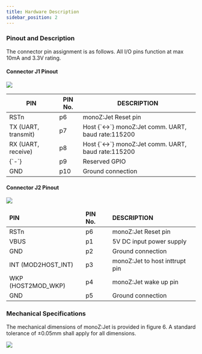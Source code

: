 ```yaml
---
title: Hardware Description
sidebar_position: 2
---
```

### Pinout and Description
The connector pin assignment is as follows. All I/O pins function at max 10mA and 3.3V rating.

#### Connector J1 Pinout
<div className="card">
    <div className="card__body">
        <div className="row">
            <div className="col col--4">
                <div>
                    <img src={require('@site/static/img/Connector-J1.jpg').default} className="img-center" />
                </div>
            </div>
            <div className="col col--8">
            <table>
                <thead>
                    <tr>
                        <th><b>PIN</b></th>
                        <th><b>PIN No.</b></th>
                        <th><b>DESCRIPTION</b></th>
                    </tr>
                </thead>
                <tbody>
                    <tr>
                        <td>RSTn</td>
                        <td>p6</td>
                        <td>monoZ:Jet Reset pin</td>
                    </tr>
                    <tr>
                        <td>TX (UART, transmit)</td>
                        <td>p7</td>
                        <td>Host {`<->`} monoZ:Jet comm. UART, baud rate:115200</td>
                    </tr>
                    <tr>
                        <td>RX (UART, receive)</td>
                        <td>p8</td>
                        <td>Host {`<->`} monoZ:Jet comm. UART, baud rate:115200</td>
                    </tr>
                    <tr>
                        <td>{`-`}</td>
                        <td>p9</td>
                        <td>Reserved GPIO</td>
                    </tr>
                    <tr>
                        <td>GND</td>
                        <td>p10</td>
                        <td>Ground connection</td>
                    </tr>
                </tbody>
            </table>
            </div>
        </div>
    </div>
</div>

#### Connector J2 Pinout
<div className="card">
    <div className="card__body">
        <div className="row">
            <div className="col col--4">
                <div>
                    <img src={require('@site/static/img/Connector-J2.jpg').default} className="img-center" />
                </div>
            </div>
            <div className="col col--8">
            <table>
                <thead>
                    <tr>
                        <td><b>PIN</b></td>
                        <td><b>PIN No.</b></td>
                        <td><b>DESCRIPTION</b></td>
                    </tr>
                </thead>
                <tbody>
                <tr>
                    <td>RSTn</td>
                    <td>p6</td>
                    <td>monoZ:Jet Reset pin</td>
                </tr>
                <tr>
                    <td>VBUS</td>
                    <td>p1</td>
                    <td>5V DC input power supply</td>
                </tr>
                <tr>
                    <td>GND</td>
                    <td>p2</td>
                    <td>Ground connection</td>
                </tr>
                <tr>
                    <td>INT (MOD2HOST_INT)</td>
                    <td>p3</td>
                    <td>monoZ:Jet to host inttrupt pin</td>
                </tr>
                <tr>
                    <td>WKP (HOST2MOD_WKP)</td>
                    <td>p4</td>
                    <td>monoZ:Jet wake up pin</td>
                </tr>
                <tr>
                    <td>GND</td>
                    <td>p5</td>
                    <td>Ground connection</td>
                </tr>
                </tbody>
            </table>
            </div>
        </div>
    </div>
</div>

### Mechanical Specifications
The mechanical dimensions of monoZ:Jet is provided in figure 6. A standard tolerance of ±0.05mm shall apply for all dimensions.

<div className="card">
<div className="card__body">
    <img src={require('@site/static/img/Mechanical-Dimensions.jpg').default} className="img-center" />
</div>
</div>